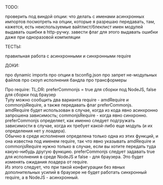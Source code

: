 TODO:

проверить под виндой
опции: что делать с именами асинхронных импортов
посмотреть на опции, которые я разрешаю передавать, там, кажется, есть неиспользуемые
вайтлист/блеклист имен модулей
выдавать ошибки в http-ручку. завести флаг для этого
выдавать ошибки даже при одноразовой компиляции

ТЕСТЫ:

правильная работа с асинхронными и синхронными require

ДОКИ:

про dynamic imports
про опции в tsconfig.json
про запрет не-модульных файлов
про скоуп исполнения бандла
про трансформеры

Про require:
TL;DR: preferCommonjs = true для сборки под NodeJS, false для сборки под браузер  
Тулу можно сообщить два варианта require - amdRequire и commonjsRequire, а также передавать флаг preferCommonjs.  
amdRequire будет использован в случае, когда из кода явно асинхронно запрошена зависимость; commonjsRequire - когда явно синхронно. preferCommonjs определяет, как именно следует подгружать зависимости в случае, когда их требует какой-либо еще модуль (и их определения нет у лоадера).  
Обычно в среде исполнения определена только одна из этих функций, и она известна под именем require, так что явно указывать amdRequire и commonjsRequire нужно только в случае, если вы хотите передать туда какую-нибудь другую функцию. preferCommonjs следует задавать true для исполнения в среде NodeJS и false - для браузера. Это будет изменять ожидания лоадера от require.  
Из этого следует, что при такой конфигурации без явных дополнительных усилий в браузере не будет работать синхронный require, а в NodeJS - асинхронный.